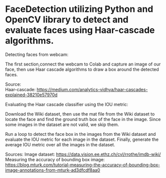 # FaceDetection utilizing Python and OpenCV library to detect and evaluate faces using Haar-cascade algorithms.

Detecting faces from webcam:

The first section,connect the webcam to Colab and capture an image of our face, then use Haar cascade algorithms to draw a box around the detected faces. 

Source:  
Haar-cascade: https://medium.com/analytics-vidhya/haar-cascades-explained-38210e57970d 


Evaluating the Haar cascade classifier using the IOU metric:

Download the Wiki dataset, then use the mat file from the Wiki dataset to locate the face and find the ground truth box of the face in the image. Since some images in the dataset are not valid, we skip them.

Run a loop to detect the face box in the images from the Wiki dataset and evaluate the IOU metric for each image in the dataset. Finally, generate the average IOU metric over all the images in the dataset.


Sources: 
Image dataset: https://data.vision.ee.ethz.ch/cvl/rrothe/imdb-wiki/
Measuring the accuracy of bounding box image: https://blog.mturk.com/tutorial-measuring-the-accuracy-of-bounding-box-image-annotations-from-mturk-ad3dfcdf8aa0
